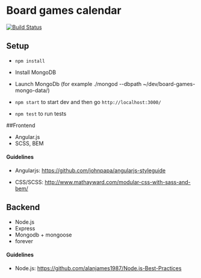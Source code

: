 Board games calendar
=================

[![Build Status](https://travis-ci.org/board-games-calendar/board-games-calendar.svg?branch=master)](https://travis-ci.org/board-games-calendar/board-games-calendar.svg?branch=master)

## Setup

- `npm install`

- Install MongoDB

- Launch MongoDb (for example ./mongod --dbpath ~/dev/board-games-mongo-data/)

- `npm start` to start dev and then go `http://localhost:3000/`

- `npm test` to run tests


##Frontend

- Angular.js
- SCSS, BEM


#### Guidelines

- Angularjs: https://github.com/johnpapa/angularjs-styleguide

- CSS/SCSS: http://www.mathayward.com/modular-css-with-sass-and-bem/



## Backend

- Node.js
- Express
- Mongodb + mongoose
- forever

#### Guidelines

- Node.js: https://github.com/alanjames1987/Node.js-Best-Practices